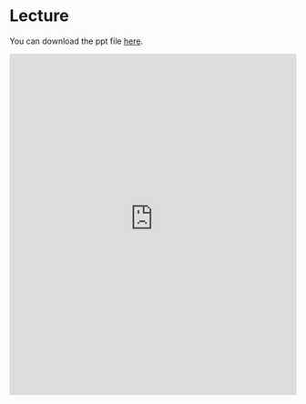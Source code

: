 # Lecture

You can download the ppt file [here](https://thelogicalgrammar.github.io/pLoT_course/9_logicalLoT.pptx).

<iframe src='https://thelogicalgrammar.github.io/pLoT_course/9_logicalLoT.pdf' width='100%' height='600px' frameborder='0'>
